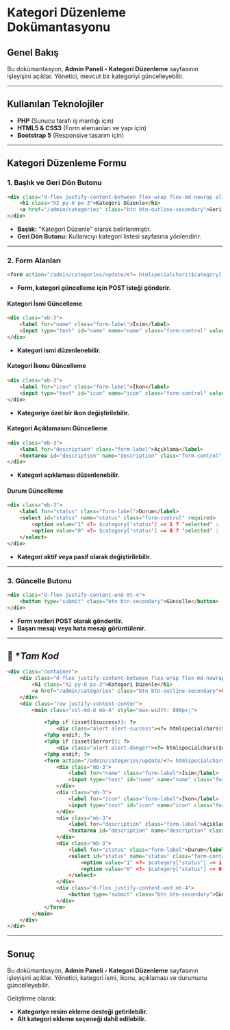 # Kategori Düzenleme Dokümantasyonu

## Genel Bakış

Bu dokümantasyon, **Admin Paneli - Kategori Düzenleme** sayfasının işleyişini açıklar. Yönetici, mevcut bir kategoriyi güncelleyebilir.

---

## Kullanılan Teknolojiler
- **PHP** (Sunucu tarafı iş mantığı için)
- **HTML5 & CSS3** (Form elemanları ve yapı için)
- **Bootstrap 5** (Responsive tasarım için)

---

## **Kategori Düzenleme Formu**

### **1. Başlık ve Geri Dön Butonu**
```html
<div class="d-flex justify-content-between flex-wrap flex-md-nowrap align-items-center pt-3 pb-2 mb-3 border-bottom">
    <h1 class="h2 py-0 px-3">Kategori Düzenle</h1>
    <a href="/admin/categories" class="btn btn-outline-secondary">Geri Dön</a>
</div>
```
- **Başlık:** "Kategori Düzenle" olarak belirlenmiştir.
- **Geri Dön Butonu:** Kullanıcıyı kategori listesi sayfasına yönlendirir.

---

### **2. Form Alanları**
```html
<form action="/admin/categories/update/<?= htmlspecialchars($category['id']) ?>" method="POST">
```
- **Form, kategori güncelleme için POST isteği gönderir.**

#### **Kategori İsmi Güncelleme**
```html
<div class="mb-3">
    <label for="name" class="form-label">İsim</label>
    <input type="text" id="name" name="name" class="form-control" value="<?= htmlspecialchars($category['name']) ?>" required>
</div>
```
- **Kategori ismi düzenlenebilir.**

#### **Kategori İkonu Güncelleme**
```html
<div class="mb-3">
    <label for="icon" class="form-label">İkon</label>
    <input type="text" id="icon" name="icon" class="form-control" value="<?= htmlspecialchars($category['icon']) ?>" required>
</div>
```
- **Kategoriye özel bir ikon değiştirilebilir.**

#### **Kategori Açıklamasını Güncelleme**
```html
<div class="mb-3">
    <label for="description" class="form-label">Açıklama</label>
    <textarea id="description" name="description" class="form-control" required><?= htmlspecialchars($category['description']) ?></textarea>
</div>
```
- **Kategori açıklaması düzenlenebilir.**

#### **Durum Güncelleme**
```html
<div class="mb-3">
    <label for="status" class="form-label">Durum</label>
    <select id="status" name="status" class="form-control" required>
        <option value="1" <?= $category['status'] == 1 ? 'selected' : '' ?>>Aktif</option>
        <option value="0" <?= $category['status'] == 0 ? 'selected' : '' ?>>Pasif</option>
    </select>
</div>
```
- **Kategori aktif veya pasif olarak değiştirilebilir.**

---

### **3. Güncelle Butonu**
```html
<div class="d-flex justify-content-end mt-4">
    <button type="submit" class="btn btn-secondary">Güncelle</button>
</div>
```
- **Form verileri POST olarak gönderilir.**
- **Başarı mesajı veya hata mesajı görüntülenir.**

---
## 📌 **Tam Kod*

```html
<div class="container">
    <div class="d-flex justify-content-between flex-wrap flex-md-nowrap align-items-center pt-3 pb-2 mb-3 border-bottom">
        <h1 class="h2 py-0 px-3">Kategori Düzenle</h1>
        <a href="/admin/categories" class="btn btn-outline-secondary">Geri Dön</a>
    </div>
    <div class="row justify-content-center">
        <main class="col-md-8 mb-4" style="max-width: 800px;">

            <?php if (isset($success)): ?>
                <div class="alert alert-success"><?= htmlspecialchars($success) ?></div>
            <?php endif; ?>
            <?php if (isset($error)): ?>
                <div class="alert alert-danger"><?= htmlspecialchars($error) ?></div>
            <?php endif; ?>
            <form action="/admin/categories/update/<?= htmlspecialchars($category['id']) ?>" method="POST">
                <div class="mb-3">
                    <label for="name" class="form-label">İsim</label>
                    <input type="text" id="name" name="name" class="form-control" value="<?= htmlspecialchars($category['name']) ?>" required>
                </div>
                <div class="mb-3">
                    <label for="icon" class="form-label">İkon</label>
                    <input type="text" id="icon" name="icon" class="form-control" value="<?= htmlspecialchars($category['icon']) ?>" required>
                </div>
                <div class="mb-3">
                    <label for="description" class="form-label">Açıklama</label>
                    <textarea id="description" name="description" class="form-control" required><?= htmlspecialchars($category['description']) ?></textarea>
                </div>
                <div class="mb-3">
                    <label for="status" class="form-label">Durum</label>
                    <select id="status" name="status" class="form-control" required>
                        <option value="1" <?= $category['status'] == 1 ? 'selected' : '' ?>>Aktif</option>
                        <option value="0" <?= $category['status'] == 0 ? 'selected' : '' ?>>Pasif</option>
                    </select>
                </div>
                <div class="d-flex justify-content-end mt-4">
                    <button type="submit" class="btn btn-secondary">Güncelle</button>
                </div>
            </form>
        </main>
    </div>
</div>
```
---

## **Sonuç**

Bu dokümantasyon, **Admin Paneli - Kategori Düzenleme** sayfasının işleyişini açıklar. Yönetici, kategori ismi, ikonu, açıklaması ve durumunu güncelleyebilir.

Geliştirme olarak:
- **Kategoriye resim ekleme desteği getirilebilir.**
- **Alt kategori ekleme seçeneği dahil edilebilir.**


